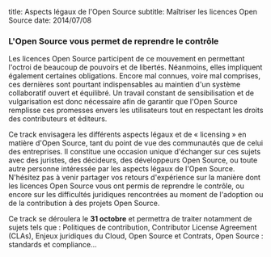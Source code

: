 title: Aspects légaux de l'Open Source
subtitle: Maîtriser les licences Open Source
date: 2014/07/08


### L'Open Source vous permet de reprendre le contrôle  


Les licences Open Source participent de ce mouvement en permettant l'octroi de beaucoup de pouvoirs et de libertés. 
Néanmoins, elles impliquent également certaines obligations. 
Encore mal connues, voire mal comprises, ces dernières sont pourtant indispensables au maintien d'un système collaboratif 
ouvert et équilibré. 
Un travail constant de sensibilisation et de vulgarisation est donc nécessaire afin de garantir que l'Open Source remplisse
ces promesses envers les utilisateurs tout en respectant les droits des contributeurs et éditeurs.


Ce track envisagera les différents aspects légaux et de « licensing » en matière d'Open Source, 
tant du point de vue des communautés que de celui des entreprises. Il constitue une occasion unique d'échanger 
sur ces sujets avec des juristes, des décideurs, des développeurs Open Source, ou toute autre personne intéressée 
par les aspects légaux de l'Open Source. N'hésitez pas à venir partager vos retours d'expérience sur la manière dont 
les licences Open Source vous ont permis de reprendre le contrôle, ou encore sur les difficultés juridiques rencontrées 
au moment de l'adoption ou de la contribution à des projets Open Source.  


Ce track se déroulera le **31 octobre** et permettra de traiter notamment de sujets tels que :
Politiques de contribution, Contributor License Agreement (CLAs), Enjeux juridiques du Cloud, Open Source et Contrats, Open Source : standards et compliance… 
